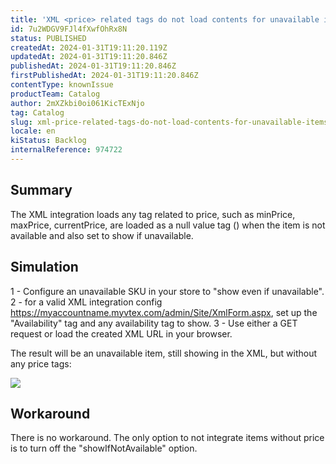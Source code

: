 ```yaml
---
title: 'XML <price> related tags do not load contents for unavailable items'
id: 7u2WDGV9FJl4fXwfOhRx8N
status: PUBLISHED
createdAt: 2024-01-31T19:11:20.119Z
updatedAt: 2024-01-31T19:11:20.846Z
publishedAt: 2024-01-31T19:11:20.846Z
firstPublishedAt: 2024-01-31T19:11:20.846Z
contentType: knownIssue
productTeam: Catalog
author: 2mXZkbi0oi061KicTExNjo
tag: Catalog
slug: xml-price-related-tags-do-not-load-contents-for-unavailable-items
locale: en
kiStatus: Backlog
internalReference: 974722
---
```


## Summary


The XML integration loads any tag related to price, such as minPrice, maxPrice, currentPrice, are loaded as a null value tag (<![CDATA[]]>) when the item is not available and also set to show if unavailable.


##

## Simulation


1 - Configure an unavailable SKU in your store to "show even if unavailable".
2 - for a valid XML integration config https://myaccountname.myvtex.com/admin/Site/XmlForm.aspx, set up the "Availability" tag and any availability tag to show.
3 - Use either a GET request or load the created XML URL in your browser.

The result will be an unavailable item, still showing in the XML, but without any price tags:

 ![](https://vtexhelp.zendesk.com/attachments/token/1CzUarsM3O05aG9z5otDZZ1Yg/?name=image.png)


##

## Workaround


There is no workaround. The only option to not integrate items without price is to turn off the "showIfNotAvailable" option.





